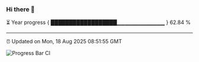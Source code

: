 ### Hi there 👋

⏳ Year progress { ██████████████████▁▁▁▁▁▁▁▁▁▁▁▁ } 62.84 %

---

⏰ Updated on Mon, 18 Aug 2025 08:51:55 GMT

![Progress Bar CI](https://github.com/IshwaranRudhara/GIT-ACTION/workflows/Progress%20Bar%20CI/badge.svg)
